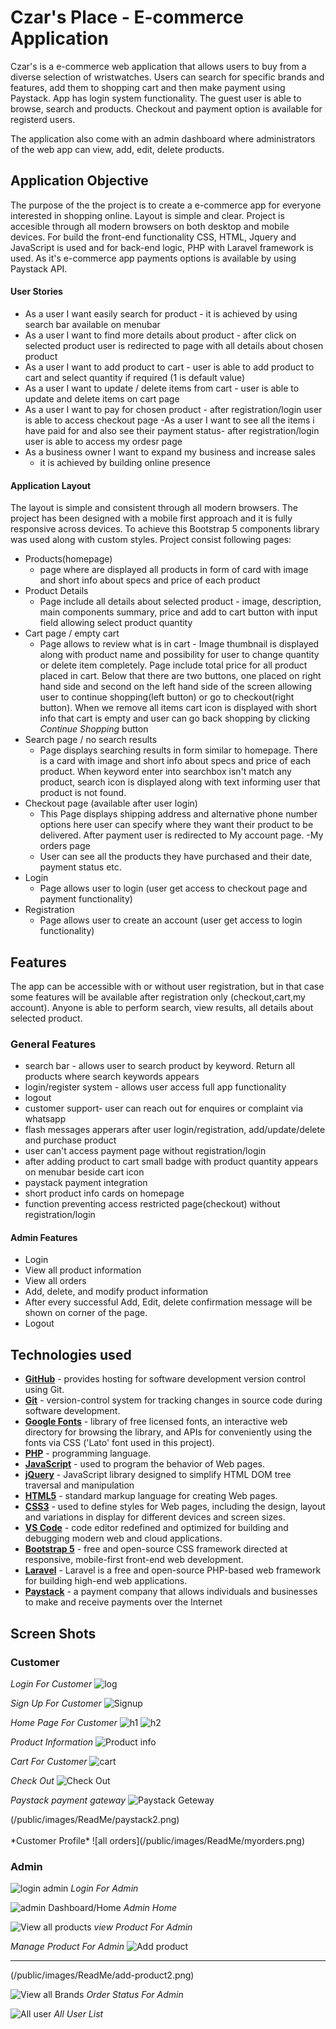 # Czar's Place - E-commerce Application

Czar's is a e-commerce web application that allows users to buy from a diverse selection of wristwatches. Users can search for specific 
brands and features, add them to shopping cart and then make payment using Paystack. App has login system functionality. The guest user is able to browse, search and products. Checkout and payment option is available for registerd users.

The application also come with an admin dashboard where administrators of the web app can view, add, edit, delete products.

## Application Objective

The purpose of the the project is to create a e-commerce app for everyone interested in shopping online. Layout is simple and clear. Project is accesible through all modern browsers on both desktop and mobile devices. For build the front-end functionality CSS, HTML, Jquery and JavaScript is used and for back-end logic, PHP with Laravel framework is used. As it's e-commerce app payments options is available by using Paystack API.

#### User Stories

- As a user I want easily search for product - it is achieved by using search bar available on menubar
- As a user I want to find more details about product - after click on selected product user is redirected to page with all details about chosen product
- As a user I want to add product to cart - user is able to add product to cart and select quantity if required (1 is default value)
- As a user I want to update / delete items from cart - user is able to update and delete items on cart page
- As a user I want to pay for chosen product - after registration/login user is able to access checkout page
-As a user I want to see all the items i have paid for and also see their payment status- after registration/login user is able to access my ordesr page
- As a business owner I want to expand my business and increase sales
  - it is achieved by building online presence

#### Application Layout

The layout is simple and consistent through all modern browsers. The project has been designed with a mobile first approach and it is fully responsive across devices. To achieve this Bootstrap 5 components library was used along with custom styles.
Project consist following pages:

- Products(homepage)
  - page where are displayed all products in form of card with image and short info about specs and price of each product
- Product Details
  - Page include all details about selected product - image, description, main components summary, price and add to cart button with input field allowing select product quantity
- Cart page / empty cart
  - Page allows to review what is in cart - Image thumbnail is displayed along with product name and possibility for user to change quantity or delete item completely.
    Page include total price for all product placed in cart. Below that there are two buttons, one placed on right hand side and second on the left hand side of the screen allowing user to continue shopping(left button) or go to checkout(right button). When we remove all items cart icon is displayed with short info that cart is empty and user can go back shopping by clicking _Continue Shopping_ button
- Search page / no search results
  - Page displays searching results in form similar to homepage. There is a card with image and short info about specs and price of each product.
    When keyword enter into searchbox isn't match any product, search icon is displayed along with text informing user that product is not found.
- Checkout page (available after user login)
  - This Page displays shipping address and alternative phone number options here user can specify where they want their product to be    delivered. After payment user is redirected to My account page.
-My orders page
  - User can see all the products they have purchased and their date, payment status etc.
- Login
  - Page allows user to login (user get access to checkout page and payment functionality)
- Registration
  - Page allows user to create an account (user get access to login functionality)


## Features

The app can be accessible with or without user registration, but in that case some features will be available after registration only (checkout,cart,my account).
Anyone is able to perform search, view results, all details about selected product.

### General Features

- search bar - allows user to search product by keyword. Return all products where search keywords appears
- login/register system - allows user access full app functionality
- logout
- customer support- user can reach out for enquires or complaint via whatsapp
- flash messages apperars after user login/registration, add/update/delete and purchase product 
- user can't access payment page without registration/login
- after adding product to cart small badge with product quantity appears on menubar beside cart icon
- paystack payment integration
- short product info cards on homepage
- function preventing access restricted page(checkout) without registration/login


#### Admin Features
- Login
-  View all product information
-  View all orders
-  Add, delete, and modify product information
- After every successful Add, Edit, delete confirmation message will be shown on corner of
the page.
-  Logout


## Technologies used

- **[GitHub](https://github.com/)** - provides hosting for software development version control using Git.
- **[Git](https://git-scm.com/)** - version-control system for tracking changes in source code during software development.
- **[Google Fonts](https://fonts.google.com/)** - library of free licensed fonts, an interactive web directory for browsing the library, and APIs for conveniently using the fonts via CSS ('Lato' font used in this project).
- **[PHP](https://www.php.net/)** - programming language.
- **[JavaScript](https://en.wikipedia.org/wiki/JavaScript)** - used to program the behavior of Web pages.
- **[jQuery](https://jquery.com)** - JavaScript library designed to simplify HTML DOM tree traversal and manipulation
- **[HTML5](https://en.wikipedia.org/wiki/HTML5)** - standard markup language for creating Web pages.
- **[CSS3](https://en.wikipedia.org/wiki/Cascading_Style_Sheets#CSS_3)** - used to define styles for Web pages, including the design, layout and variations in display for different devices and screen sizes.
- **[VS Code](https://code.visualstudio.com/)** - code editor redefined and optimized for building and debugging modern web and cloud applications.
- **[Bootstrap 5](https://getbootstrap.com/)** - free and open-source CSS framework directed at responsive, mobile-first front-end web development.
- **[Laravel](https://laravel.com/docs/9.x)** - Laravel is a free and open-source PHP-based web framework for building high-end web applications.
- **[Paystack](https://paystack.com/ie)** - a payment company that allows individuals and businesses to make and receive payments over the Internet

## Screen Shots
### Customer

*Login For Customer*
![log](/public/images/ReadMe/login.png)
<br>

*Sign Up For Customer*
![Signup](/public/images/ReadMe/register.png)
<br>

*Home Page For Customer*
![h1](/public/images/ReadMe/homepage1)
![h2](/public/images/ReadMe/homepage2.png)
<br>

*Product Information*
![Product info](/public/images/ReadMe/product-info.png)
<br>

*Cart For Customer*
![cart](/public/images/ReadMe/cart.png)
<br>

*Check Out*
![Check Out](/public/images/ReadMe/checkout.png)
<br>

*Paystack payment gateway*
![Paystack Geteway](/public/images/ReadMe/paystack1.png)
<p>
(/public/images/ReadMe/paystack2.png)
<br>

<br>
*Customer Profile*
![all orders](/public/images/ReadMe/myorders.png)


### Admin

![login admin](/public/images/ReadMe/login.png)
*Login For Admin*
<br>

![admin Dashboard/Home](/public/images/ReadMe/admin-dash.png)
*Admin Home*
<br>

![View all products](/public/images/ReadMe/view-product.png)
*view Product For Admin*
<br>

*Manage Product For Admin*
![Add product](/public/images/ReadMe/add-product1.png)
<hr>
(/public/images/ReadMe/add-product2.png)
<br>

![View all Brands](/public/images/ReadMe/view-brands.png)
*Order Status For Admin*
<br>

![All user](/public/images/ReadMe/view-users.png)
*All User List*

